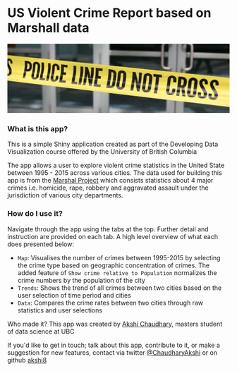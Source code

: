 # US Violent Crime Report based on Marshall data

![](crime.png)

### What is this app?
This is a simple Shiny application created as part of the Developing Data Visualization course offered by the University of British Columbia

The app allows a user to explore violent crime statistics in the United State between 1995 - 2015 across various cities. The data used for building this app is from the [Marshal Project](https://github.com/themarshallproject/city-crime) which consists statistics about 4 major crimes i.e. homicide, rape, robbery and aggravated assault under the jurisdiction of various city departments.

### How do I use it?

Navigate through the app using the tabs at the top. Further detail and instruction are provided on each tab. A high level overview of what each does presented below:

* `Map`: Visualises the number of crimes between 1995-2015 by selecting the crime type based on geographic concentration of crimes. The added feature of `Show crime relative to Population` normalizes the crime numbers by the population of the city
* `Trends`: Shows the trend of all crimes between two cities based on the user selection of time period and cities
* `Data`: Compares the crime rates between two cities through raw statistics and user selections


Who made it?
This app was created by [Akshi Chaudhary](https://github.com/akshi8), masters student of data science at UBC

If you'd like to get in touch; talk about this app, contribute to it, or make a suggestion for new features, contact via twitter [@ChaudharyAkshi](https://twitter.com/ChaudharyAkshi) or on github [akshi8](https://github.com/akshi8/US_Crime_Report)
